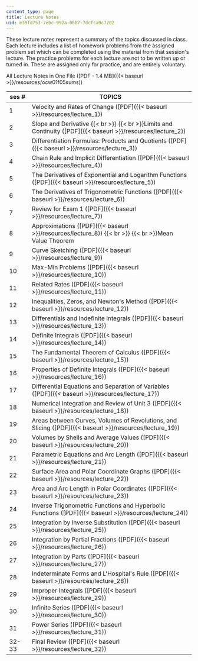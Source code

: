 ```yaml
---
content_type: page
title: Lecture Notes
uid: e39fd753-7ebc-992a-0607-7dcfca9c7202
---
```


These lecture notes represent a summary of the topics discussed in class. Each lecture includes a list of homework problems from the assigned problem set which can be completed using the material from that session's lecture. The practice problems for each lecture are not to be written up or turned in. These are assigned only for practice, and are entirely voluntary.

All Lecture Notes in One File ([PDF - 1.4 MB]({{< baseurl >}}/resources/ocw01f05sums))

| ses # | TOPICS |
| --- | --- |
| 1 | Velocity and Rates of Change ([PDF]({{< baseurl >}}/resources/lecture_1)) |
| 2 | Slope and Derivative  {{< br >}}  {{< br >}}Limits and Continuity ([PDF]({{< baseurl >}}/resources/lecture_2)) |
| 3 | Differentiation Formulas: Products and Quotients ([PDF]({{< baseurl >}}/resources/lecture_3)) |
| 4 | Chain Rule and Implicit Differentiation ([PDF]({{< baseurl >}}/resources/lecture_4)) |
| 5 | The Derivatives of Exponential and Logarithm Functions ([PDF]({{< baseurl >}}/resources/lecture_5)) |
| 6 | The Derivatives of Trigonometric Functions ([PDF]({{< baseurl >}}/resources/lecture_6)) |
| 7 | Review for Exam 1 ([PDF]({{< baseurl >}}/resources/lecture_7)) |
| 8 | Approximations ([PDF]({{< baseurl >}}/resources/lecture_8))  {{< br >}}  {{< br >}}Mean Value Theorem |
| 9 | Curve Sketching ([PDF]({{< baseurl >}}/resources/lecture_9)) |
| 10 | Max-Min Problems ([PDF]({{< baseurl >}}/resources/lecture_10)) |
| 11 | Related Rates ([PDF]({{< baseurl >}}/resources/lecture_11)) |
| 12 | Inequalities, Zeros, and Newton's Method ([PDF]({{< baseurl >}}/resources/lecture_12)) |
| 13 | Differentials and Indefinite Integrals ([PDF]({{< baseurl >}}/resources/lecture_13)) |
| 14 | Definite Integrals ([PDF]({{< baseurl >}}/resources/lecture_14)) |
| 15 | The Fundamental Theorem of Calculus ([PDF]({{< baseurl >}}/resources/lecture_15)) |
| 16 | Properties of Definite Integrals ([PDF]({{< baseurl >}}/resources/lecture_16)) |
| 17 | Differential Equations and Separation of Variables ([PDF]({{< baseurl >}}/resources/lecture_17)) |
| 18 | Numerical Integration and Review of Unit 3 ([PDF]({{< baseurl >}}/resources/lecture_18)) |
| 19 | Areas between Curves, Volumes of Revolutions, and Slicing ([PDF]({{< baseurl >}}/resources/lecture_19)) |
| 20 | Volumes by Shells and Average Values ([PDF]({{< baseurl >}}/resources/lecture_20)) |
| 21 | Parametric Equations and Arc Length ([PDF]({{< baseurl >}}/resources/lecture_21)) |
| 22 | Surface Area and Polar Coordinate Graphs ([PDF]({{< baseurl >}}/resources/lecture_22)) |
| 23 | Area and Arc Length in Polar Coordinates ([PDF]({{< baseurl >}}/resources/lecture_23)) |
| 24 | Inverse Trigonometric Functions and Hyperbolic Functions ([PDF]({{< baseurl >}}/resources/lecture_24)) |
| 25 | Integration by Inverse Substitution ([PDF]({{< baseurl >}}/resources/lecture_25)) |
| 26 | Integration by Partial Fractions ([PDF]({{< baseurl >}}/resources/lecture_26)) |
| 27 | Integration by Parts ([PDF]({{< baseurl >}}/resources/lecture_27)) |
| 28 | Indeterminate Forms and L'Hospital's Rule ([PDF]({{< baseurl >}}/resources/lecture_28)) |
| 29 | Improper Integrals ([PDF]({{< baseurl >}}/resources/lecture_29)) |
| 30 | Infinite Series ([PDF]({{< baseurl >}}/resources/lecture_30)) |
| 31 | Power Series ([PDF]({{< baseurl >}}/resources/lecture_31)) |
| 32-33 | Final Review ([PDF]({{< baseurl >}}/resources/lecture_32))